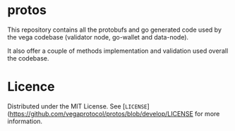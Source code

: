 protos
======

This repository contains all the protobufs and go generated code used by the vega codebase (validator node, go-wallet and data-node).

It also offer a couple of methods implementation and validation used overall the codebase.

# Licence

Distributed under the MIT License. See  [`LICENSE`](https://github.com/vegaprotocol/protos/blob/develop/LICENSE for more information.
